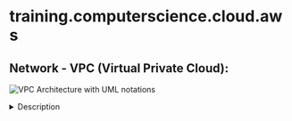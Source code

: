 # training.computerscience.cloud.aws
## Network - VPC (Virtual Private Cloud):
![VPC Architecture with UML notations](https://awscertifiedsolutionsarchitectassociatedocs.s3.amazonaws.com/VPCArchitectureUML.PNG)
 
<details>
<summary>Description</summary>
    
- It is a virtual network within AWS: it is our private data center inside AWS platform
- It can be configured to be public/private or a mixture.
- It is isolated from other VPCs by default.
	- It can't talk to anything outside itself unless we configure it otherwise.
	- It's isolated from network blast radius.
- It is Regional: it can't span regions.
- It is highly available: it is on multiple AZs which allows a HA (Highly Available) architecture.
- It can be connected to our data center and corporate networks: Hardware Virtual Private Network (VPN).
- It supports different Tenancy types: it could be:
	- Dedicated tenant: it can't be changed (Locked). It is expensive.
	- multi-tenant (default): it still could be switched to a dedicated tenant.
- IPv4 CIDR:
	- From /28 (16 IPs) to /16 (65,536 IPs) 
	- We need to plan in advance CIDR to support whatever service we will deploy in the VPC:
	 	- We need to make sure our CIDR will support enough subnets.
	 	- We need to make sure our CIDR will let our subnets have enough IP addresses.
	 	- To keep in mind: Some AWS services require a minimum number of IP addresses before they can deploy.
	- We need to plan a CIDR that allows HA architecture:
	 	- We need to break our CIDR down based on the number of AZs we will be using and then 
	 	- We need to break our CIDR down based on the number of tiers our VPC will have (number of subnets): a public tier, an app tier and, a database tier.
	- Best Practice: ensure that VPCs we work with don't overlap CIDR blocks, whatever this is possible:
	 	- Lots of networking features don't like the same CIDR block.
	 	- This will just make things a lot easier further down.
	 	- Our corporate network VPCs, any other VPC we work with, 
	 	- VPCs of any partners and vendors that we interact with.
	- Best Practice: It is recommended to plan for our VPC in advance
	 	- Now, we could add a CIDR to a VPC, though.

</details>
